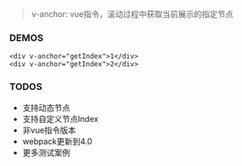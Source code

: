 >v-anchor: vue指令，滚动过程中获取当前展示的指定节点

### DEMOS
```
<div v-anchor="getIndex">1</div>
<div v-anchor="getIndex">2</div>
```

### TODOS
- 支持动态节点
- 支持自定义节点Index
- 非vue指令版本
- webpack更新到4.0
- 更多测试案例